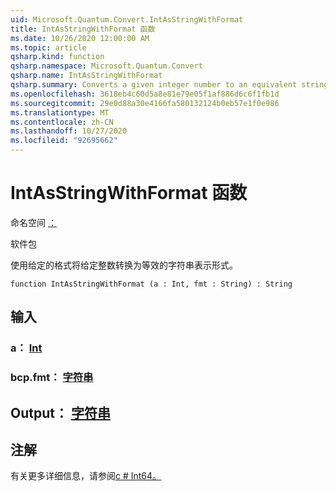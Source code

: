```yaml
---
uid: Microsoft.Quantum.Convert.IntAsStringWithFormat
title: IntAsStringWithFormat 函数
ms.date: 10/26/2020 12:00:00 AM
ms.topic: article
qsharp.kind: function
qsharp.namespace: Microsoft.Quantum.Convert
qsharp.name: IntAsStringWithFormat
qsharp.summary: Converts a given integer number to an equivalent string representation, using the given format.
ms.openlocfilehash: 3618eb4c60d5a8e81e79e05f1af886d6c6f1fb1d
ms.sourcegitcommit: 29e0d88a30e4166fa580132124b0eb57e1f0e986
ms.translationtype: MT
ms.contentlocale: zh-CN
ms.lasthandoff: 10/27/2020
ms.locfileid: "92695662"
---
```

# <a name="intasstringwithformat-function"></a>IntAsStringWithFormat 函数

命名空间 [：](xref:Microsoft.Quantum.Convert)

软件包 [](https://nuget.org/packages/)


使用给定的格式将给定整数转换为等效的字符串表示形式。

```qsharp
function IntAsStringWithFormat (a : Int, fmt : String) : String
```


## <a name="input"></a>输入

### <a name="a--int"></a>a： [Int](xref:microsoft.quantum.lang-ref.int)




### <a name="fmt--string"></a>bcp.fmt： [字符串](xref:microsoft.quantum.lang-ref.string)





## <a name="output--string"></a>Output： [字符串](xref:microsoft.quantum.lang-ref.string)



## <a name="remarks"></a>注解

有关更多详细信息，请参阅[c # Int64。](https://docs.microsoft.com/dotnet/api/system.int64.tostring?view=netframework-4.7.1#System_Int64_ToString_System_String_)